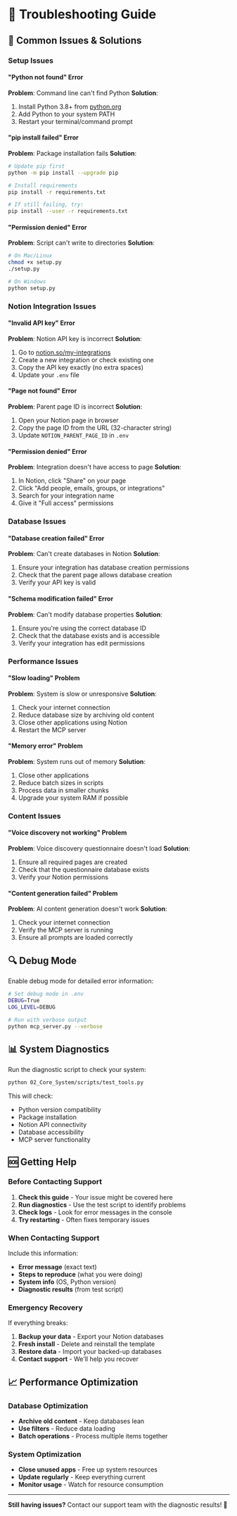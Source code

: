 # 🔧 Troubleshooting Guide

## 🚨 Common Issues & Solutions

### Setup Issues

#### "Python not found" Error
**Problem**: Command line can't find Python
**Solution**: 
1. Install Python 3.8+ from [python.org](https://python.org)
2. Add Python to your system PATH
3. Restart your terminal/command prompt

#### "pip install failed" Error
**Problem**: Package installation fails
**Solution**:
```bash
# Update pip first
python -m pip install --upgrade pip

# Install requirements
pip install -r requirements.txt

# If still failing, try:
pip install --user -r requirements.txt
```

#### "Permission denied" Error
**Problem**: Script can't write to directories
**Solution**:
```bash
# On Mac/Linux
chmod +x setup.py
./setup.py

# On Windows
python setup.py
```

### Notion Integration Issues

#### "Invalid API key" Error
**Problem**: Notion API key is incorrect
**Solution**:
1. Go to [notion.so/my-integrations](https://notion.so/my-integrations)
2. Create a new integration or check existing one
3. Copy the API key exactly (no extra spaces)
4. Update your `.env` file

#### "Page not found" Error
**Problem**: Parent page ID is incorrect
**Solution**:
1. Open your Notion page in browser
2. Copy the page ID from the URL (32-character string)
3. Update `NOTION_PARENT_PAGE_ID` in `.env`

#### "Permission denied" Error
**Problem**: Integration doesn't have access to page
**Solution**:
1. In Notion, click "Share" on your page
2. Click "Add people, emails, groups, or integrations"
3. Search for your integration name
4. Give it "Full access" permissions

### Database Issues

#### "Database creation failed" Error
**Problem**: Can't create databases in Notion
**Solution**:
1. Ensure your integration has database creation permissions
2. Check that the parent page allows database creation
3. Verify your API key is valid

#### "Schema modification failed" Error
**Problem**: Can't modify database properties
**Solution**:
1. Ensure you're using the correct database ID
2. Check that the database exists and is accessible
3. Verify your integration has edit permissions

### Performance Issues

#### "Slow loading" Problem
**Problem**: System is slow or unresponsive
**Solution**:
1. Check your internet connection
2. Reduce database size by archiving old content
3. Close other applications using Notion
4. Restart the MCP server

#### "Memory error" Problem
**Problem**: System runs out of memory
**Solution**:
1. Close other applications
2. Reduce batch sizes in scripts
3. Process data in smaller chunks
4. Upgrade your system RAM if possible

### Content Issues

#### "Voice discovery not working" Problem
**Problem**: Voice discovery questionnaire doesn't load
**Solution**:
1. Ensure all required pages are created
2. Check that the questionnaire database exists
3. Verify your Notion permissions

#### "Content generation failed" Problem
**Problem**: AI content generation doesn't work
**Solution**:
1. Check your internet connection
2. Verify the MCP server is running
3. Ensure all prompts are loaded correctly

## 🔍 Debug Mode

Enable debug mode for detailed error information:

```bash
# Set debug mode in .env
DEBUG=True
LOG_LEVEL=DEBUG

# Run with verbose output
python mcp_server.py --verbose
```

## 📊 System Diagnostics

Run the diagnostic script to check your system:

```bash
python 02_Core_System/scripts/test_tools.py
```

This will check:
- Python version compatibility
- Package installation
- Notion API connectivity
- Database accessibility
- MCP server functionality

## 🆘 Getting Help

### Before Contacting Support

1. **Check this guide** - Your issue might be covered here
2. **Run diagnostics** - Use the test script to identify problems
3. **Check logs** - Look for error messages in the console
4. **Try restarting** - Often fixes temporary issues

### When Contacting Support

Include this information:
- **Error message** (exact text)
- **Steps to reproduce** (what you were doing)
- **System info** (OS, Python version)
- **Diagnostic results** (from test script)

### Emergency Recovery

If everything breaks:
1. **Backup your data** - Export your Notion databases
2. **Fresh install** - Delete and reinstall the template
3. **Restore data** - Import your backed-up databases
4. **Contact support** - We'll help you recover

## 📈 Performance Optimization

### Database Optimization
- **Archive old content** - Keep databases lean
- **Use filters** - Reduce data loading
- **Batch operations** - Process multiple items together

### System Optimization
- **Close unused apps** - Free up system resources
- **Update regularly** - Keep everything current
- **Monitor usage** - Watch for resource consumption

---

**Still having issues?** Contact our support team with the diagnostic results! 🚀
